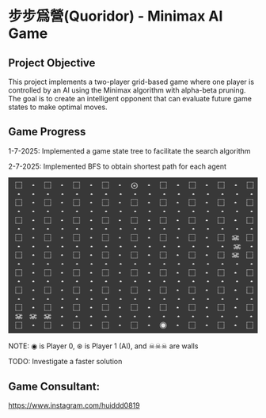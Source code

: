 # 步步爲營(Quoridor) - Minimax AI Game

## Project Objective
This project implements a two-player grid-based game where one player is controlled by an AI using 
the Minimax algorithm with alpha-beta pruning. The goal is to create an intelligent opponent that 
can evaluate future game states to make optimal moves.

## Game Progress
1-7-2025: Implemented a game state tree to facilitate the search algorithm

2-7-2025: Implemented BFS to obtain shortest path for each agent


![Progress Screenshot](./image.png)

NOTE: ◉ is Player 0, ⊛ is Player 1 (AI), and ☠☠☠ are walls

TODO: Investigate a faster solution
## Game Consultant:
https://www.instagram.com/huiddd0819
